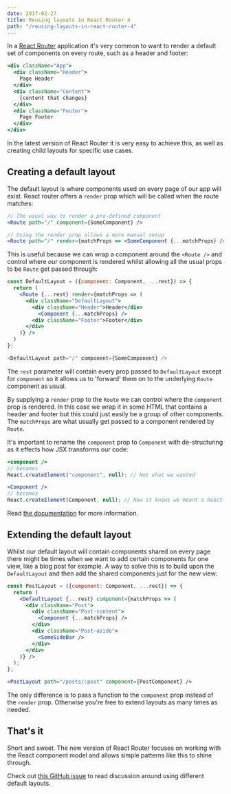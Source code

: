 ```yaml
---
date: 2017-02-27
title: Reusing layouts in React Router 4
path: "/reusing-layouts-in-react-router-4"
---
```


In a [React Router](https://reacttraining.com/react-router) application it's
very common to want to render a default set of components on every route, such
as a header and footer:

```jsx
<div className="App">
  <div className="Header">
    Page Header
  </div>
  <div className="Content">
    {content that changes}
  </div>
  <div className="Footer">
    Page Footer
  </div>
</div>
```

In the latest version of React Router it is very easy to achieve this, as well
as creating child layouts for specific use cases.

## Creating a default layout

The default layout is where components used on every page of our app will exist.
React router offers a `render` prop which will be called when the route matches:

```jsx
// The usual way to render a pre-defined component
<Route path="/" component={SomeComponent} />

// Using the render prop allows a more manual setup
<Route path="/" render={matchProps => <SomeComponent {...matchProps} />} />
```

This is useful because we can wrap a component around the `<Route />` and
control where _our_ component is rendered whilst allowing all the usual props to
be `Route` get passed through:

```jsx
const DefaultLayout = ({component: Component, ...rest}) => {
  return (
    <Route {...rest} render={matchProps => (
      <div className="DefaultLayout">
        <div className="Header">Header</div>
          <Component {...matchProps} />
        <div className="Footer">Footer</div>
      </div>
    )} />
  )
};
```
```js
<DefaultLayout path="/" component={SomeComponent} />
```

The `rest` parameter will contain every prop passed to `DefaultLayout` except
for `component` so it allows us to 'forward' them on to the underlying `Route`
component as usual.

By supplying a `render` prop to the `Route` we can control where the `component`
prop is rendered. In this case we wrap it in some HTML that contains a header
and footer but this could just easily be a group of other components. The
`matchProps` are what usually get passed to a component rendered by `Route`.

It's important to rename the `component` prop to `Component` with de-structuring
as it effects how JSX transforms our code:

```jsx
<component />
// becomes
React.createElement("component", null); // Not what we wanted

<Component />
// becomes
React.createElement(Component, null); // Now it knows we meant a React component
```

Read [the
documentation](https://facebook.github.io/react/docs/jsx-in-depth.html#user-defined-components-must-be-capitalized)
for more information.

## Extending the default layout

Whilst our default layout will contain components shared on every page there
might be times when we want to add certain components for one view, like a blog
post for example. A way to solve this is to build upon the `DefaultLayout` and
then add the shared components just for the new view:

```jsx
const PostLayout = ({component: Component, ...rest}) => {
  return (
    <DefaultLayout {...rest} component={matchProps => (
      <div className="Post">
        <div className="Post-content">
          <Component {...matchProps} />
        </div>
        <div className="Post-aside">
          <SomeSideBar />
        </div>
      </div>
    )} />
  );
};
```
```jsx
<PostLayout path="/posts/:post" component={PostComponent} />
```

The only difference is to pass a function to the `component` prop instead of the
`render` prop. Otherwise you're free to extend layouts as many times as needed.

## That's it

Short and sweet. The new version of React Router focuses on working with the
React component model and allows simple patterns like this to shine through.

Check out [this GitHub
issue](https://github.com/ReactTraining/react-router/issues/3928) to read
discussion around using different default layouts.
